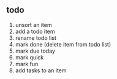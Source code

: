 todo
----

1. unsort an item
2. add a todo item
3. rename todo list
4. mark done (delete item from todo list)
5. mark due today
6. mark quick
7. mark fun
8. add tasks to an item
